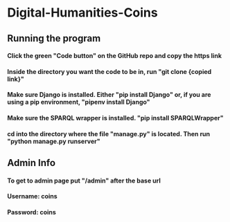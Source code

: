 # Digital-Humanities-Coins

## Running the program
#### Click the green "Code button" on the GitHub repo and copy the https link
#### Inside the directory you want the code to be in, run "git clone {copied link}"
#### Make sure Django is installed. Either "pip install Django" or, if you are using a pip environment, "pipenv install Django"
#### Make sure the SPARQL wrapper is installed. "pip install SPARQLWrapper"
#### cd into the directory where the file "manage.py" is located. Then run "python manage.py runserver"

## Admin Info
#### To get to admin page put "/admin" after the base url
#### Username: coins
#### Password: coins
